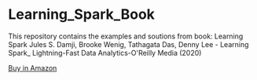 # Learning_Spark_Book

This repository contains the examples and soutions from book:
Learning Spark Jules S. Damji, Brooke Wenig, Tathagata Das, Denny Lee - Learning Spark_ Lightning-Fast Data Analytics-O'Reilly Media (2020)


[Buy in Amazon](https://www.amazon.com.mx/Learning-Spark-Jules-Damji/dp/1492050040)
